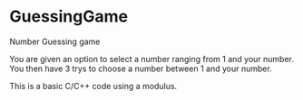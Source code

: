 # GuessingGame
Number Guessing game

You are given an option to select a number ranging from 1 and your number. You then have 3 trys to 
choose a number between 1 and your number. 

This is a basic C/C++ code using a modulus.
